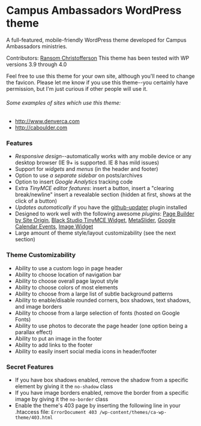 Campus Ambassadors WordPress theme
=======

A full-featured, mobile-friendly WordPress theme developed for Campus Ambassadors ministries.

Contributors: [Ransom Christofferson](https://github.com/ransoing)
This theme has been tested with WP versions 3.9 through 4.0

Feel free to use this theme for your own site, although you'll need to change the favicon.
Please let me know if you use this theme--you certainly have permission, but I'm just curious if other people will use it.

###### Some examples of sites which use this theme:
* http://www.denverca.com
* http://caboulder.com

### Features
* *Responsive design*--automatically works with any mobile device or any desktop browser (IE 9+ is supported. IE 8 has mild issues)
* Support for *widgets* and *menus* (in the header and footer)
* Option to use *a separate sidebar* on posts/archives
* Option to insert *Google Analytics* tracking code
* Extra *TinyMCE editor features*: insert a button, insert a "clearing break/newline" insert a revealable section (hidden at first, shows at the click of a button)
* *Updates automatically* if you have the [github-updater](https://github.com/afragen/github-updater) plugin installed
* Designed to work well with the following awesome *plugins*: [Page Builder by Site Origin](https://wordpress.org/plugins/siteorigin-panels/), [Black Studio TinyMCE Widget](https://wordpress.org/plugins/black-studio-tinymce-widget/), [MetaSlider](https://wordpress.org/plugins/ml-slider/), [Google Calendar Events](https://wordpress.org/plugins/google-calendar-events/), [Image Widget](https://wordpress.org/plugins/image-widget/)
* Large amount of theme style/layout customizability (see the next section)

### Theme Customizability
* Ability to use a custom logo in page header
* Ability to choose location of navigation bar
* Ability to choose overall page layout style
* Ability to choose colors of most elements
* Ability to choose from a large list of subtle background patterns
* Ability to enable/disable rounded corners, box shadows, text shadows, and image borders
* Ability to choose from a large selection of fonts (hosted on Google Fonts)
* Ability to use photos to decorate the page header (one option being a parallax effect)
* Ability to put an image in the footer
* Ability to add links to the footer
* Ability to easily insert social media icons in header/footer

### Secret Features
* If you have box shadows enabled, remove the shadow from a specific element by giving it the `no-shadow` class
* If you have image borders enabled, remove the border from a specific image by giving it the `no-border` class
* Enable the theme's 403 page by inserting the following line in your .htaccess file: `ErrorDocument 403 /wp-content/themes/ca-wp-theme/403.html`